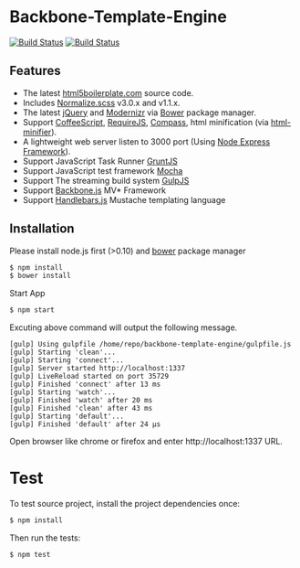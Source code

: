 # Backbone-Template-Engine
[![Build Status](https://travis-ci.org/appleboy/backbone-template-engine.png)](http://travis-ci.org/appleboy/backbone-template-engine) [![Build Status](https://drone.io/github.com/appleboy/backbone-template-engine/status.png)](https://drone.io/github.com/appleboy/backbone-template-engine/latest)

## Features

* The latest [html5boilerplate.com](http://html5boilerplate.com/) source code.
* Includes [Normalize.scss](https://github.com/appleboy/normalize.scss) v3.0.x and v1.1.x.
* The latest [jQuery](http://jquery.com/) and [Modernizr](http://modernizr.com/) via [Bower](http://bower.io/) package manager.
* Support [CoffeeScript](http://coffeescript.org/), [RequireJS](http://requirejs.org/), [Compass](http://compass-style.org/), html minification (via [html-minifier](http://kangax.github.io/html-minifier/)).
* A lightweight web server listen to 3000 port (Using [Node Express Framework](http://expressjs.com/)).
* Support JavaScript Task Runner [GruntJS](http://gruntjs.com/)
* Support JavaScript test framework [Mocha](http://visionmedia.github.io/mocha/)
* Support The streaming build system [GulpJS](http://gulpjs.com)
* Support [Backbone.js](http://backbonejs.org) MV* Framework
* Support [Handlebars.js](http://handlebarsjs.com) Mustache templating language

## Installation

Please install node.js first (>0.10) and [bower](http://bower.io/) package manager

```bash
$ npm install
$ bower install
```

Start App

```bash
$ npm start
```

Excuting above command will output the following message.

```
[gulp] Using gulpfile /home/repo/backbone-template-engine/gulpfile.js
[gulp] Starting 'clean'...
[gulp] Starting 'connect'...
[gulp] Server started http://localhost:1337
[gulp] LiveReload started on port 35729
[gulp] Finished 'connect' after 13 ms
[gulp] Starting 'watch'...
[gulp] Finished 'watch' after 20 ms
[gulp] Finished 'clean' after 43 ms
[gulp] Starting 'default'...
[gulp] Finished 'default' after 24 μs
```

Open browser like chrome or firefox and enter http://localhost:1337 URL.

# Test

To test source project, install the project dependencies once:

```bash
$ npm install
```

Then run the tests:

```bash
$ npm test
```
